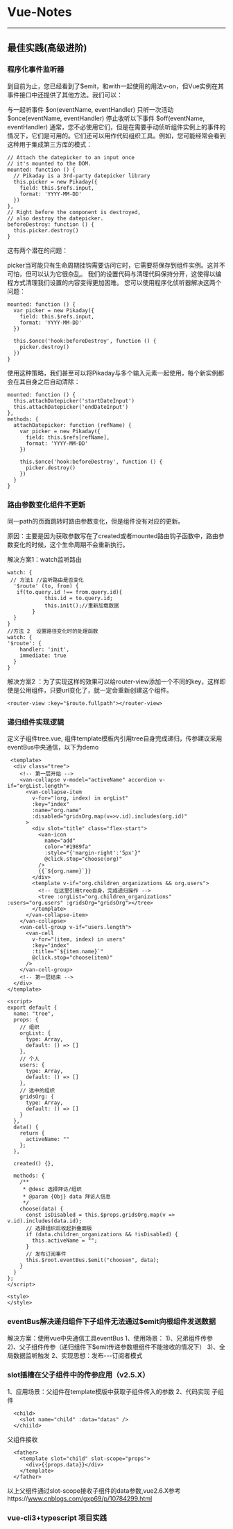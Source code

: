# Vue-Notes

***

## 最佳实践(高级进阶)

### 程序化事件监听器
到目前为止，您已经看到了$emit，和with一起使用的用法v-on，但Vue实例在其事件接口中还提供了其他方法。我们可以：

与一起听事件 $on(eventName, eventHandler)
只听一次活动 $once(eventName, eventHandler)
停止收听以下事件 $off(eventName, eventHandler)
通常，您不必使用它们，但是在需要手动侦听组件实例上的事件的情况下，它们是可用的。它们还可以用作代码组织工具。例如，您可能经常会看到这种用于集成第三方库的模式：

```
// Attach the datepicker to an input once
// it's mounted to the DOM.
mounted: function () {
  // Pikaday is a 3rd-party datepicker library
  this.picker = new Pikaday({
    field: this.$refs.input,
    format: 'YYYY-MM-DD'
  })
},
// Right before the component is destroyed,
// also destroy the datepicker.
beforeDestroy: function () {
  this.picker.destroy()
}
```

这有两个潜在的问题：

picker当可能只有生命周期挂钩需要访问它时，它需要将保存到组件实例。这并不可怕，但可以认为它很杂乱。
我们的设置代码与清理代码保持分开，这使得以编程方式清理我们设置的内容变得更加困难。
您可以使用程序化侦听器解决这两个问题：
```
mounted: function () {
  var picker = new Pikaday({
    field: this.$refs.input,
    format: 'YYYY-MM-DD'
  })

  this.$once('hook:beforeDestroy', function () {
    picker.destroy()
  })
}
```
使用这种策略，我们甚至可以将Pikaday与多个输入元素一起使用，每个新实例都会在其自身之后自动清除：

```
mounted: function () {
  this.attachDatepicker('startDateInput')
  this.attachDatepicker('endDateInput')
},
methods: {
  attachDatepicker: function (refName) {
    var picker = new Pikaday({
      field: this.$refs[refName],
      format: 'YYYY-MM-DD'
    })

    this.$once('hook:beforeDestroy', function () {
      picker.destroy()
    })
  }
}
```

### 路由参数变化组件不更新

同一path的页面跳转时路由参数变化，但是组件没有对应的更新。

原因：主要是因为获取参数写在了created或者mounted路由钩子函数中，路由参数变化的时候，这个生命周期不会重新执行。

解决方案1：watch监听路由

```
watch: {
 // 方法1 //监听路由是否变化
  '$route' (to, from) {
   if(to.query.id !== from.query.id){
            this.id = to.query.id;
            this.init();//重新加载数据
        }
  }
}
//方法 2  设置路径变化时的处理函数
watch: {
'$route': {
    handler: 'init',
    immediate: true
  }
}
```
解决方案2 ：为了实现这样的效果可以给router-view添加一个不同的key，这样即使是公用组件，只要url变化了，就一定会重新创建这个组件。

```
<router-view :key="$route.fullpath"></router-view>
```
### 递归组件实现逻辑
 定义子组件tree.vue, 组件template模板内引用tree自身完成递归，传参建议采用eventBus中央通信，以下为demo
```
 <template>
  <div class="tree">
    <!-- 第一层开始 -->
    <van-collapse v-model="activeName" accordion v-if="orgList.length">
      <van-collapse-item
        v-for="(org, index) in orgList"
        :key="index"
        :name="org.name"
        :disabled="gridsOrg.map(v=>v.id).includes(org.id)"
      >
        <div slot="title" class="flex-start">
          <van-icon
            name="add"
            color="#1989fa"
            :style="{'margin-right':'5px'}"
            @click.stop="choose(org)"
          />
          {{`${org.name}`}}
        </div>
        <template v-if="org.children_organizations && org.users">
          <!-- 在这里引用tree自身，完成递归操作 -->
          <tree :orgList="org.children_organizations" :users="org.users" :gridsOrg="gridsOrg"></tree>
        </template>
      </van-collapse-item>
    </van-collapse>
    <van-cell-group v-if="users.length">
      <van-cell
        v-for="(item, index) in users"
        :key="index"
        :title="`${item.name}`"
        @click.stop="choose(item)"
      />
    </van-cell-group>
    <!-- 第一层结束 -->
  </div>
</template>

<script>
export default {
  name: "tree",
  props: {
    // 组织
    orgList: {
      type: Array,
      default: () => []
    },
    // 个人
    users: {
      type: Array,
      default: () => []
    },
    // 选中的组织
    gridsOrg: {
      type: Array,
      default: () => []
    }
  },
  data() {
    return {
      activeName: ""
    };
  },

  created() {},

  methods: {
    /**
     * @desc 选择拜访/组织
     * @param {Obj} data 拜访人信息
     */
    choose(data) {
      const isDisabled = this.$props.gridsOrg.map(v => v.id).includes(data.id);
      // 选择组织后收起折叠面板
      if (data.children_organizations && !isDisabled) {
        this.activeName = "";
      }
      // 发布订阅事件
      this.$root.eventBus.$emit("choosen", data);
    }
  }
};
</script>

<style>
</style>
```
### eventBus解决递归组件下子组件无法通过$emit向根组件发送数据
解决方案：使用vue中央通信工具eventBus
1、使用场景：
    1)、兄弟组件传参
    2)、父子组件传参（递归组件下$emit传递参数根组件不能接收的情况下）
    3)、全局数据监听触发
2、实现思想：发布---订阅者模式

### slot插槽在父子组件中的传参应用（v2.5.X）
1、应用场景：父组件<father />在template模版中获取子组件<child />传入的参数
2、代码实现
子组件
```
  <child>
    <slot name="child" :data="datas" />
  </chiild>
```
父组件接收
```
  <father>
    <template slot="child" slot-scope="props">
      <div>{{props.data}}</div>
    </template>
  </father>
```
以上父组件通过slot-scope接收子组件的data参数,vue2.6.X参考https://www.cnblogs.com/gxp69/p/10784299.html


### vue-cli3+typescript 项目实践
